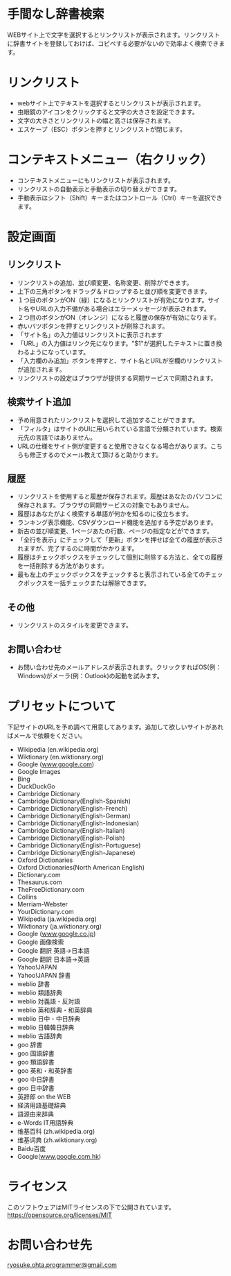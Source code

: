 # 手間なし辞書検索

WEBサイト上で文字を選択するとリンクリストが表示されます。リンクリストに辞書サイトを登録しておけば、コピペする必要がないので効率よく検索できます。

# リンクリスト
* webサイト上でテキストを選択するとリンクリストが表示されます。
* 虫眼鏡のアイコンをクリックすると文字の大きさを設定できます。
* 文字の大きさとリンクリストの幅と高さは保存されます。
* エスケープ（ESC）ボタンを押すとリンクリストが閉じます。

# コンテキストメニュー（右クリック）
* コンテキストメニューにもリンクリストが表示されます。
* リンクリストの自動表示と手動表示の切り替えができます。
* 手動表示はシフト（Shift）キーまたはコントロール（Ctrl）キーを選択できます。

# 設定画面

## リンクリスト
* リンクリストの追加、並び順変更、名称変更、削除ができます。
* 上下の三角ボタンをドラッグ＆ドロップすると並び順を変更できます。
* １つ目のボタンがON（緑）になるとリンクリストが有効になります。サイト名やURLの入力不備がある場合はエラーメッセージが表示されます。
* ２つ目のボタンがON（オレンジ）になると履歴の保存が有効になります。
* 赤いバツボタンを押すとリンクリストが削除されます。
* 「サイト名」の入力値はリンクリストに表示されます
* 「URL」の入力値はリンク先になります。"$1"が選択したテキストに置き換わるようになっています。
* 「入力欄のみ追加」ボタンを押すと、サイト名とURLが空欄のリンクリストが追加されます。
* リンクリストの設定はブラウザが提供する同期サービスで同期されます。

## 検索サイト追加
* 予め用意されたリンクリストを選択して追加することができます。
* 「フィルタ」はサイトのUIに用いられている言語で分類されています。検索元先の言語ではありません。
* URLの仕様をサイト側が変更すると使用できなくなる場合があります。こちらも修正するのでメール教えて頂けると助かります。

## 履歴
* リンクリストを使用すると履歴が保存されます。履歴はあなたのパソコンに保存されます。ブラウザの同期サービスの対象でもありません。
* 履歴はあなたがよく検索する単語が何かを知るのに役立ちます。
* ランキング表示機能、CSVダウンロード機能を追加する予定があります。
* 新古の並び順変更、1ページあたの行数、ページの指定などができます。
* 「全行を表示」にチェックして「更新」ボタンを押せば全ての履歴が表示されますが、完了するのに時間がかかります。
* 履歴はチェックボックスをチェックして個別に削除する方法と、全ての履歴を一括削除する方法があります。
* 最も左上のチェックボックスをチェックすると表示されている全てのチェックボックスを一括チェックまたは解除できます。

## その他
* リンクリストのスタイルを変更できます。

## お問い合わせ
* お問い合わせ先のメールアドレスが表示されます。クリックすればOS(例：Windows)がメーラ(例：Outlook)の起動を試みます。

# プリセットについて

下記サイトのURLを予め調べて用意してあります。追加して欲しいサイトがあればメールで依頼をください。

* Wikipedia (en.wikipedia.org)
* Wiktionary (en.wiktionary.org)
* Google (www.google.com)
* Google Images
* Bing
* DuckDuckGo
* Cambridge Dictionary
* Cambridge Dictionary(English-Spanish)
* Cambridge Dictionary(English-French)
* Cambridge Dictionary(English-German)
* Cambridge Dictionary(English-Indonesian)
* Cambridge Dictionary(English-Italian)
* Cambridge Dictionary(English-Polish)
* Cambridge Dictionary(English-Portuguese)
* Cambridge Dictionary(English-Japanese)
* Oxford Dictionaries
* Oxford Dictionaries(North American English)
* Dictionary.com
* Thesaurus.com
* TheFreeDictionary.com
* Collins
* Merriam-Webster
* YourDictionary.com
* Wikipedia (ja.wikipedia.org)
* Wiktionary (ja.wiktionary.org)
* Google (www.google.co.jp)
* Google 画像検索
* Google 翻訳 英語→日本語
* Google 翻訳 日本語→英語
* Yahoo!JAPAN
* Yahoo!JAPAN 辞書
* weblio 辞書
* weblio 類語辞典
* weblio 対義語・反対語
* weblio 英和辞典・和英辞典
* weblio 日中・中日辞典
* weblio 日韓韓日辞典
* weblio 古語辞典
* goo 辞書
* goo 国語辞書
* goo 類語辞書
* goo 英和・和英辞書
* goo 中日辞書
* goo 日中辞書
* 英辞郎 on the WEB
* 経済用語基礎辞典
* 語源由来辞典
* e-Words IT用語辞典
* 维基百科 (zh.wikipedia.org)
* 维基词典 (zh.wiktionary.org)
* Baidu百度
* Google(www.google.com.hk)

# ライセンス

このソフトウェアはMITライセンスの下で公開されています。
https://opensource.org/licenses/MIT

# お問い合わせ先

ryosuke.ohta.programmer@gmail.com
